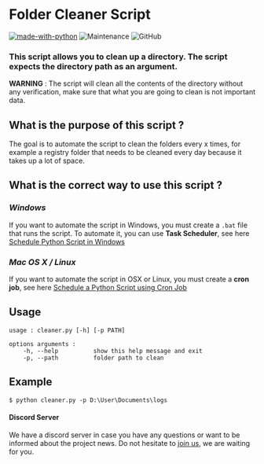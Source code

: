 # Folder Cleaner Script
[![made-with-python](https://img.shields.io/badge/Made%20with-Python-1f425f.svg)](https://www.python.org/) ![Maintenance](https://img.shields.io/badge/Maintained%3F-yes-green.svg) ![GitHub](https://img.shields.io/github/license/mazzya/folder-cleaner)
### This script allows you to clean up a directory. The script expects the directory path as an argument. 

**WARNING** : The script will clean all the contents of the directory without any verification, make sure that what you are going to clean is not important data.

## What is the purpose of this script ?
The goal is to automate the script to clean the folders every x times, for example a registry folder that needs to be cleaned every day because it takes up a lot of space.
## What is the correct way to use this script ?
### *Windows* 
If you want to automate the script in Windows, you must create a `.bat` file that runs the script. To automate it, you can use **Task Scheduler**, see here [Schedule Python Script in Windows](https://datatofish.com/python-script-windows-scheduler/)
### *Mac OS X / Linux*
If you want to automate the script in OSX or Linux, you must create a **cron job**, see here [Schedule a Python Script using Cron Job](https://gavinwiener.medium.com/how-to-schedule-a-python-script-cron-job-dea6cbf69f4e)
## Usage
```
usage : cleaner.py [-h] [-p PATH]

options arguments : 
    -h, --help          show this help message and exit
    -p, --path          folder path to clean
```
## Example
```
$ python cleaner.py -p D:\User\Documents\logs
```
#### Discord Server
We have a discord server in case you have any questions or want to be informed about the project news. Do not hesitate to [join us](https://discord.gg/mZF9ywQzdg), we are waiting for you.
